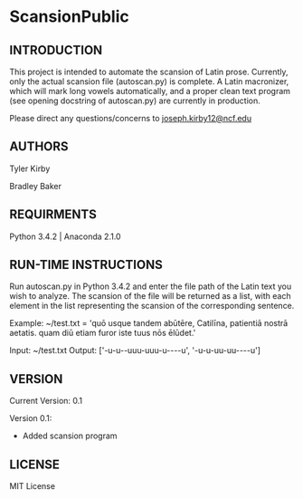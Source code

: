 # ScansionPublic
INTRODUCTION
------------
This project is intended to automate the scansion of Latin prose. Currently, only the actual scansion file
(autoscan.py) is complete. A Latin macronizer, which will mark long vowels automatically, and a proper
clean text program (see opening docstring of autoscan.py) are currently in production.

Please direct any questions/concerns to joseph.kirby12@ncf.edu

AUTHORS
-------
Tyler Kirby

Bradley Baker

REQUIRMENTS
-----------
Python 3.4.2 | Anaconda 2.1.0

RUN-TIME INSTRUCTIONS
---------------------

Run autoscan.py in Python 3.4.2 and enter the file path of the Latin text you wish to analyze. The scansion of the file will be returned as a list, with each element in the list representing the scansion of the corresponding sentence.

Example:
~/test.txt = 'quō usque tandem abūtēre, Catilīna, patientiā nostrā aetatis. quam diū etiam furor iste tuus nōs ēlūdet.'

Input: ~/test.txt
Output: ['-u-u--uuu-uuu-u----u', '-u-u-uu-uu----u']

VERSION
-------

Current Version: 0.1

Version 0.1:
+ Added scansion program

LICENSE
-------
MIT License

